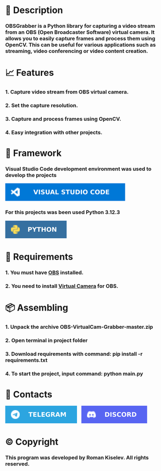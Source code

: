 <h1>📝 Description</h1>
<h3>OBSGrabber is a Python library for capturing a video stream from an OBS (Open Broadcaster Software) virtual camera. It allows you to easily capture frames and process them using OpenCV. This can be useful for various applications such as streaming, video conferencing or video content creation.</h3>

<h1>📈 Features</h1>
<h3>1. Capture video stream from OBS virtual camera.</h3>
<h3>2. Set the capture resolution.</h3>
<h3>3. Capture and process frames using OpenCV.</h3>
<h3>4. Easy integration with other projects.</h3>

<h1>🔨 Framework</h1>
<p>
    <h3>Visual Studio Code development environment was used to develop the projects</h3>
    <a href="https://code.visualstudio.com/"><img src="https://github.com/Kise1ev/Kise1ev/blob/master/Icons/VSCode-Square.svg"/></a>
    <h3>For this projects was been used Python 3.12.3</h3>
    <a href="https://www.python.org/downloads/release/python-3123/"><img src="https://github.com/Kise1ev/Kise1ev/blob/master/Icons/Python-Square.svg"/></a>
</p>

<h1>📜 Requirements</h1>
<h3>1. You must have <a href="https://obsproject.com/download">OBS</a> installed.</h3>
<h3>2. You need to install <a href="https://obsproject.com/forum/resources/obs-virtualcam.949/">Virtual Camera</a> for OBS.</h3>

<h1>📦 Assembling</h1>
<h3>1. Unpack the archive OBS-VirtualCam-Grabber-master.zip</h3>
<h3>2. Open terminal in project folder</h3>
<h3>3. Download requirements with command: pip install -r requirements.txt</h3>
<h3>4. To start the project, input command: python main.py</h3>

<h1>💬 Contacts</h1>
<p>
    <a href="https://t.me/kisxlka"><img src="https://github.com/Kise1ev/Kise1ev/blob/master/Icons/Telegram-Square.svg" style="margin-right: 10px;"/></a>
    <a href="https://discordapp.com/users/1013231151177023559"><img src="https://github.com/Kise1ev/Kise1ev/blob/master/Icons/Discord-Square.svg" style="margin-right: 10px;"/></a>
</p>

<h1>©️ Copyright</h1>
<h3>This program was developed by Roman Kiselev. All rights reserved.</h3>
